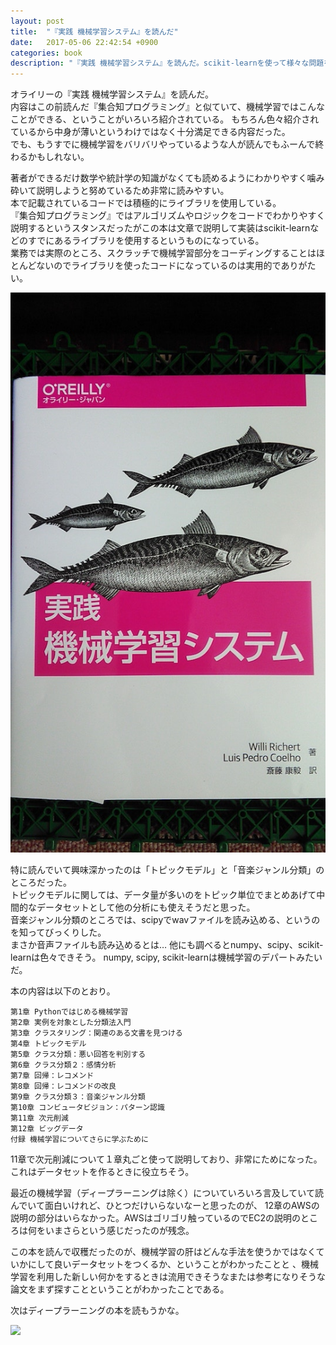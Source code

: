 ```yaml
---
layout: post
title:  "『実践 機械学習システム』を読んだ"
date:   2017-05-06 22:42:54 +0900
categories: book
description: "『実践 機械学習システム』を読んだ。scikit-learnを使って様々な問題を機械学習の手法で解いていく。ディープラーニングに関しての言及はないが機械学習のいろんな手法について非常に丁寧に説明されている。機械学習の肝はどんな手法を使うかではなくていかにして良いデータセットをつくるかと説いてある。機械学習の概要について知りたい人におすすめの本。"
---
```


オライリーの『実践 機械学習システム』を読んだ。  
内容はこの前読んだ『集合知プログラミング』と似ていて、機械学習ではこんなことができる、ということがいろいろ紹介されている。
もちろん色々紹介されているから中身が薄いというわけではなく十分満足できる内容だった。  
でも、もうすでに機械学習をバリバリやっているような人が読んでもふーんで終わるかもしれない。  

著者ができるだけ数学や統計学の知識がなくても読めるようにわかりやすく噛み砕いて説明しようと努めているため非常に読みやすい。  
本で記載されているコードでは積極的にライブラリを使用している。  
『集合知プログラミング』ではアルゴリズムやロジックをコードでわかりやすく説明するというスタンスだったがこの本は文章で説明して実装はscikit-learnなどのすでにあるライブラリを使用するというものになっている。  
業務では実際のところ、スクラッチで機械学習部分をコーディングすることはほとんどないのでライブラリを使ったコードになっているのは実用的でありがたい。

![building-machine-learning](/public/image/20170506/building-machine-learning.jpg)

特に読んでいて興味深かったのは「トピックモデル」と「音楽ジャンル分類」のところだった。  
トピックモデルに関しては、データ量が多いのをトピック単位でまとめあげて中間的なデータセットとして他の分析にも使えそうだと思った。  
音楽ジャンル分類のところでは、scipyでwavファイルを読み込める、というのを知ってびっくりした。  
まさか音声ファイルも読み込めるとは…
他にも調べるとnumpy、scipy、scikit-learnは色々できそう。
numpy, scipy, scikit-learnは機械学習のデパートみたいだ。


本の内容は以下のとおり。  
```
第1章 Pythonではじめる機械学習
第2章 実例を対象とした分類法入門
第3章 クラスタリング：関連のある文書を見つける
第4章 トピックモデル
第5章 クラス分類：悪い回答を判別する
第6章 クラス分類２：感情分析
第7章 回帰：レコメンド
第8章 回帰：レコメンドの改良
第9章 クラス分類３：音楽ジャンル分類
第10章 コンビュータビジョン：パターン認識
第11章 次元削減
第12章 ビッグデータ
付録 機械学習についてさらに学ぶために
```

11章で次元削減について１章丸ごと使って説明しており、非常にためになった。これはデータセットを作るときに役立ちそう。

最近の機械学習（ディープラーニングは除く）についていろいろ言及していて読んでいて面白いけれど、ひとつだけいらないなーと思ったのが、
12章のAWSの説明の部分はいらなかった。AWSはゴリゴリ触っているのでEC2の説明のところは何をいまさらという感じだったのが残念。

この本を読んで収穫だったのが、機械学習の肝はどんな手法を使うかではなくていかにして良いデータセットをつくるか、ということがわかったことと
、機械学習を利用した新しい何かをするときは流用できそうなまたは参考になりそうな論文をまず探すことということがわかったことである。

次はディープラーニングの本を読もうかな。

<a target="_blank"  href="https://www.amazon.co.jp/gp/product/4873116988/ref=as_li_tl?ie=UTF8&camp=247&creative=1211&creativeASIN=4873116988&linkCode=as2&tag=pinekta02-22&linkId=3adb782bfd0f95e40f6cff2f1a15b490"><img border="0" src="//ws-fe.amazon-adsystem.com/widgets/q?_encoding=UTF8&MarketPlace=JP&ASIN=4873116988&ServiceVersion=20070822&ID=AsinImage&WS=1&Format=_SL250_&tag=pinekta02-22" ></a><img src="//ir-jp.amazon-adsystem.com/e/ir?t=pinekta02-22&l=am2&o=9&a=4873116988" width="1" height="1" border="0" alt="" style="border:none !important; margin:0px !important;" />
